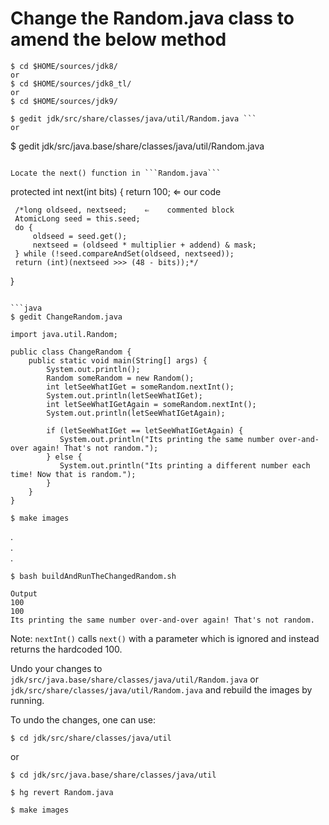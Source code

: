 # Change the Random.java class to amend the below method

```
$ cd $HOME/sources/jdk8/
or
$ cd $HOME/sources/jdk8_tl/
or
$ cd $HOME/sources/jdk9/
```
```
$ gedit jdk/src/share/classes/java/util/Random.java ```
or
```
$ gedit jdk/src/java.base/share/classes/java/util/Random.java 
```

Locate the next() function in ```Random.java```

```
protected int next(int bits) {
	return 100;                     ⇐   our code

     /*long oldseed, nextseed;    ⇐    commented block
     AtomicLong seed = this.seed;
     do {
         oldseed = seed.get();
         nextseed = (oldseed * multiplier + addend) & mask;
     } while (!seed.compareAndSet(oldseed, nextseed));
     return (int)(nextseed >>> (48 - bits));*/
}
```

```java
$ gedit ChangeRandom.java 

import java.util.Random;

public class ChangeRandom {
	public static void main(String[] args) {
		System.out.println();
		Random someRandom = new Random();
		int letSeeWhatIGet = someRandom.nextInt();
		System.out.println(letSeeWhatIGet);
		int letSeeWhatIGetAgain = someRandom.nextInt();
		System.out.println(letSeeWhatIGetAgain);

		if (letSeeWhatIGet == letSeeWhatIGetAgain) {
		   System.out.println("Its printing the same number over-and-over again! That's not random.");
		} else {
		   System.out.println("Its printing a different number each time! Now that is random.");
		}
	}
}
```

```
$ make images
```
.<br/>
.<br/>
.<br/>

```
$ bash buildAndRunTheChangedRandom.sh

Output
100
100
Its printing the same number over-and-over again! That's not random.
```

Note: ```nextInt()``` calls ```next()``` with a parameter which is ignored and instead returns the hardcoded 100.

Undo your changes to ```jdk/src/java.base/share/classes/java/util/Random.java``` or ```jdk/src/share/classes/java/util/Random.java``` and rebuild the images by running.

To undo the changes, one can use:
```
$ cd jdk/src/share/classes/java/util
```

or
```
$ cd jdk/src/java.base/share/classes/java/util

$ hg revert Random.java

$ make images
```